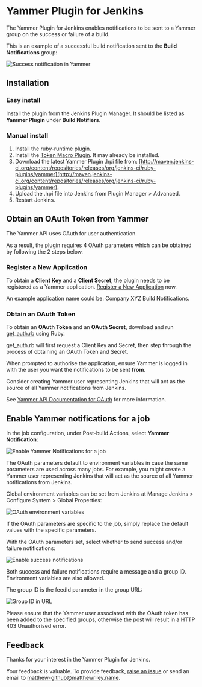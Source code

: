 # Yammer Plugin for Jenkins

The Yammer Plugin for Jenkins enables notifications to be sent to a Yammer group on the success or failure of a build.

This is an example of a successful build notification sent to the __Build Notifications__ group:

![Success notification in Yammer](https://github.com/mattriley/yammer-plugin-for-jenkins/raw/master/readme/success_notification_in_yammer.png)

## Installation

### Easy install

Install the plugin from the Jenkins Plugin Manager. It should be listed as __Yammer Plugin__ under __Build Notifiers__.

### Manual install

1. Install the ruby-runtime plugin.
2. Install the [Token Macro Plugin](https://wiki.jenkins-ci.org/display/JENKINS/Token+Macro+Plugin). It may already be installed.
3. Download the latest Yammer Plugin .hpi file from: [http://maven.jenkins-ci.org/content/repositories/releases/org/jenkins-ci/ruby-plugins/yammer](http://maven.jenkins-ci.org/content/repositories/releases/org/jenkins-ci/ruby-plugins/yammer).
4. Upload the .hpi file into Jenkins from Plugin Manager > Advanced.
5. Restart Jenkins.

## Obtain an OAuth Token from Yammer

The Yammer API uses OAuth for user authentication.

As a result, the plugin requires 4 OAuth parameters which can be obtained by following the 2 steps below.

### Register a New Application

To obtain a __Client Key__ and a __Client Secret__, the plugin needs to be registered as a Yammer application.
[Register a New Application](https://www.yammer.com/client_applications/new) now.

An example application name could be: Company XYZ Build Notifications.

### Obtain an OAuth Token

To obtain an __OAuth Token__ and an __OAuth Secret__, download and run [get_auth.rb](https://github.com/jenkinsci/yammer-plugin/blob/master/get_auth.rb) using Ruby.

get_auth.rb will first request a Client Key and Secret, then step through the process of obtaining an OAuth Token and Secret.

When prompted to authorise the application, ensure Yammer is logged in with the user you want the notifications to be sent __from__.

Consider creating Yammer user representing Jenkins that will act as the source of all Yammer notifications from Jenkins.

See [Yammer API Documentation for OAuth](https://developer.yammer.com/api/#oauth) for more information.

## Enable Yammer notifications for a job

In the job configuration, under Post-build Actions, select __Yammer Notification__:

![Enable Yammer Notifications for a job](https://github.com/mattriley/yammer-plugin-for-jenkins/raw/master/readme/enable_yammer_notifications_for_job.png)

The OAuth parameters default to environment variables in case the same parameters are used across many jobs.
For example, you might create a Yammer user representing Jenkins that will act as the source of all Yammer notifications from Jenkins.

Global environment variables can be set from Jenkins at Manage Jenkins > Configure System > Global Properties:

![OAuth environment variables](https://github.com/mattriley/yammer-plugin-for-jenkins/raw/master/readme/oauth_environment_variables.png)

If the OAuth parameters are specific to the job, simply replace the default values with the specific parameters.

With the OAuth parameters set, select whether to send success and/or failure notifications:

![Enable success notifications](https://github.com/mattriley/yammer-plugin-for-jenkins/raw/master/readme/enable_success_notifications.png)

Both success and failure notifications require a message and a group ID. Environment variables are also allowed.

The group ID is the feedId parameter in the group URL:

![Group ID in URL](https://github.com/mattriley/yammer-plugin-for-jenkins/raw/master/readme/group_id_in_url.png)

Please ensure that the Yammer user associated with the OAuth token has been added to the specified groups,
otherwise the post will result in a HTTP 403 Unauthorised error.

## Feedback

Thanks for your interest in the Yammer Plugin for Jenkins.

Your feedback is valuable. To provide feedback, [raise an issue](https://github.com/mattriley/yammer-plugin-for-jenkins/issues)
or send an email to matthew-github@matthewriley.name.


